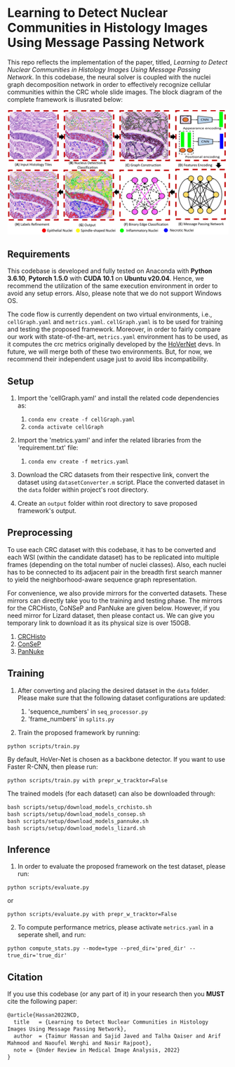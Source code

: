 # Learning to Detect Nuclear Communities in Histology Images Using Message Passing Network

This repo reflects the implementation of the paper, titled, *Learning to Detect Nuclear Communities in Histology Images Using Message Passing Network*. In this codebase, the neural solver is coupled with the nuclei graph decomposition network in order to effectively recognize cellular communities within the CRC whole slide images. The block diagram of the complete framework is illusrated below: 

![Block_Diagram](images/SystemDiagram.png)

## Requirements
This codebase is developed and fully tested on Anaconda with **Python 3.6.10**, **Pytorch 1.5.0** with **CUDA 10.1** on **Ubuntu v20.04**. Hence, we recommend the utilization of the same execution environment in order to avoid any setup errors. Also, please note that we do not support Windows OS. 

The code flow is currently dependent on two virtual environments, i.e., `cellGraph.yaml` and `metrics.yaml`. `cellGraph.yaml` is to be used for training and testing the proposed framework. Moreover, in order to fairly compare our work with state-of-the-art, `metrics.yaml` environment has to be used, as it computes the crc metrics originally developed by the [HoVerNet](https://github.com/vqdang/hover_net) devs. In future, we will merge both of these two environments. But, for now, we recommend their independent usage just to avoid libs incompatibility.   

## Setup

1. Import the 'cellGraph.yaml' and install the related code dependencies as:
    1. `conda env create -f cellGraph.yaml`
    2. `conda activate cellGraph`

2. Import the 'metrics.yaml' and infer the related libraries from the 'requirement.txt' file:
   1. `conda env create -f metrics.yaml`
    
3. Download the CRC datasets from their respective link, convert the dataset using `datasetConverter.m` script. Place the converted dataset in the `data` folder within project's root directory.

4. Create an `output` folder within root directory to save proposed framework's output. 

## Preprocessing
To use each CRC dataset with this codebase, it has to be converted and each WSI (within the candidate dataset) has to be replicated into multiple frames (depending on the total number of nuclei classes). Also, each nuclei has to be connected to its adjacent pair in the breadth first search manner to yield the neighborhood-aware sequence graph representation. 

For convenience, we also provide mirrors for the converted datasets. These mirrors can directly take you to the training and testing phase. The mirrors for the CRCHisto, CoNSeP and PanNuke are given below. However, if you need mirror for Lizard dataset, then please contact us. We can give you temporary link to download it as its physical size is over 150GB.
   1. [CRCHisto](https://drive.google.com/file/d/1H9J5vGE-e-7UgravOMiAYjZzRQH4vk5l/view?usp=sharing)
   2. [ConSeP](https://drive.google.com/file/d/14x8howsmet6xRvEC7hPeAe08nx3Dtaon/view?usp=sharing)
   3. [PanNuke](https://drive.google.com/file/d/1NoraFIdse-xEkGoqnL3BVcEu6-E6IcJO/view?usp=sharing)

## Training
1. After converting and placing the desired dataset in the `data` folder. Please make sure that the following dataset configurations are updated:
   1. 'sequence_numbers' in `seq_processor.py`
   2. 'frame_numbers' in `splits.py`

2. Train the proposed framework by running:
```
python scripts/train.py 
```
By default, HoVer-Net is chosen as a backbone detector. If you want to use Faster R-CNN, then please run:
```
python scripts/train.py with prepr_w_tracktor=False
```

The trained models (for each dataset) can also be downloaded through:
```
bash scripts/setup/download_models_crchisto.sh
bash scripts/setup/download_models_consep.sh
bash scripts/setup/download_models_pannuke.sh
bash scripts/setup/download_models_lizard.sh
```

## Inference
1. In order to evaluate the proposed framework on the test dataset, please run:
```
python scripts/evaluate.py 
```
or
```
python scripts/evaluate.py with prepr_w_tracktor=False
```
2. To compute performance metrics, please activate `metrics.yaml` in a seperate shell, and run:
```
python compute_stats.py --mode=type --pred_dir='pred_dir' --true_dir='true_dir'
```

## Citation
If you use this codebase (or any part of it) in your research then you **MUST** cite the following paper:

```
@article{Hassan2022NCD,
  title   = {Learning to Detect Nuclear Communities in Histology Images Using Message Passing Network},
  author  = {Taimur Hassan and Sajid Javed and Talha Qaiser and Arif Mahmood and Naoufel Werghi and Nasir Rajpoot},
  note = {Under Review in Medical Image Analysis, 2022}
}
```

